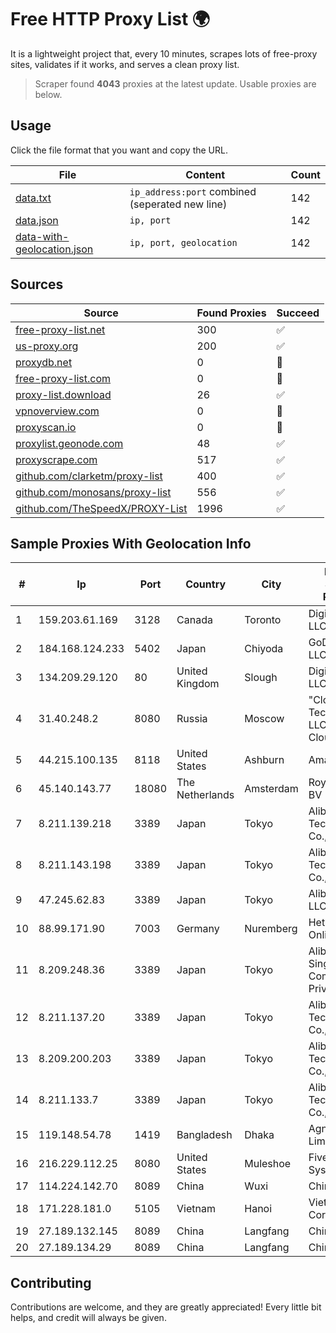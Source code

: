 
# Free HTTP Proxy List 🌍

It is a lightweight project that, every 10 minutes, scrapes lots of free-proxy sites, validates if it works, and serves a clean proxy list.


> Scraper found **4043** proxies at the latest update. Usable proxies are below.

## Usage

Click the file format that you want and copy the URL.


|File|Content|Count|
|----|-------|-----|
|[data.txt](https://raw.githubusercontent.com/themiralay/Proxy-List-World/master/data.txt)|`ip_address:port` combined (seperated new line)|142|
|[data.json](https://raw.githubusercontent.com/themiralay/Proxy-List-World/master/data.json)|`ip, port`|142|
|[data-with-geolocation.json](https://raw.githubusercontent.com/themiralay/Proxy-List-World/master/data-with-geolocation.json)|`ip, port, geolocation`|142|

## Sources

|Source|Found Proxies|Succeed|
|------|-------------|-------|
|[free-proxy-list.net](https://free-proxy-list.net)|300|✅|
|[us-proxy.org](https://www.us-proxy.org)|200|✅|
|[proxydb.net](http://proxydb.net)|0|🚫|
|[free-proxy-list.com](https://free-proxy-list.com/?page=&port=&type%5B%5D=http&type%5B%5D=https&up_time=0&search=Search)|0|🚫|
|[proxy-list.download](https://www.proxy-list.download/HTTP)|26|✅|
|[vpnoverview.com](https://vpnoverview.com/privacy/anonymous-browsing/free-proxy-servers)|0|🚫|
|[proxyscan.io](https://www.proxyscan.io)|0|🚫|
|[proxylist.geonode.com](https://proxylist.geonode.com/api/proxy-list?limit=300&page=1&sort_by=lastChecked&sort_type=desc&protocols=http,https)|48|✅|
|[proxyscrape.com](https://api.proxyscrape.com/v2/?request=displayproxies&protocol=http&timeout=10000&country=all&ssl=all&anonymity=all)|517|✅|
|[github.com/clarketm/proxy-list](https://raw.githubusercontent.com/clarketm/proxy-list/master/proxy-list-raw.txt)|400|✅|
|[github.com/monosans/proxy-list](https://raw.githubusercontent.com/monosans/proxy-list/main/proxies/http.txt)|556|✅|
|[github.com/TheSpeedX/PROXY-List](https://raw.githubusercontent.com/TheSpeedX/PROXY-List/master/http.txt)|1996|✅|


## Sample Proxies With Geolocation Info

|#|Ip|Port|Country|City|Internet Service Provider|
|-|--|----|-------|----|-------------------------|
|1|159.203.61.169|3128|Canada|Toronto|DigitalOcean, LLC|
|2|184.168.124.233|5402|Japan|Chiyoda|GoDaddy.com, LLC|
|3|134.209.29.120|80|United Kingdom|Slough|DigitalOcean, LLC|
|4|31.40.248.2|8080|Russia|Moscow|"Cloud Technologies" LLC trading as Cloud.ru|
|5|44.215.100.135|8118|United States|Ashburn|Amazon.com|
|6|45.140.143.77|18080|The Netherlands|Amsterdam|RoyaleHosting BV|
|7|8.211.139.218|3389|Japan|Tokyo|Alibaba (US) Technology Co., Ltd.|
|8|8.211.143.198|3389|Japan|Tokyo|Alibaba (US) Technology Co., Ltd.|
|9|47.245.62.83|3389|Japan|Tokyo|Alibaba Cloud LLC|
|10|88.99.171.90|7003|Germany|Nuremberg|Hetzner Online GmbH|
|11|8.209.248.36|3389|Japan|Tokyo|Alibaba.com Singapore E-Commerce Private Limited|
|12|8.211.137.20|3389|Japan|Tokyo|Alibaba (US) Technology Co., Ltd.|
|13|8.209.200.203|3389|Japan|Tokyo|Alibaba (US) Technology Co., Ltd.|
|14|8.211.133.7|3389|Japan|Tokyo|Alibaba (US) Technology Co., Ltd.|
|15|119.148.54.78|1419|Bangladesh|Dhaka|Agni Systems Limited|
|16|216.229.112.25|8080|United States|Muleshoe|Five Area Systems, LLC|
|17|114.224.142.70|8089|China|Wuxi|Chinanet|
|18|171.228.181.0|5105|Vietnam|Hanoi|Viettel Corporation|
|19|27.189.132.145|8089|China|Langfang|Chinanet|
|20|27.189.134.29|8089|China|Langfang|Chinanet|



## Contributing

Contributions are welcome, and they are greatly appreciated! Every
little bit helps, and credit will always be given.

